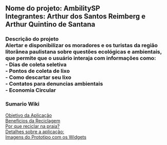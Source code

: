 <h2>Nome do projeto: AmbilitySP <br>
Integrantes: Arthur dos Santos Reimberg e Arthur Quintino de Santana</h2>

<h3>Descrição do projeto <br>
Alertar e disponibilizar os moradores e os turistas da região litorânea paulistana sobre questões ecológicas e ambientais, que permite que o usuário interaja com informações como: <br>
- Dias de coleta seletiva <br>
- Pontos de coleta de lixo <br>
- Como descartar seu lixo <br> 
- Contatos para denuncias ambientais <br>
- Economia Circular <br>
</h3>

<h3>Sumario Wiki</h3>

[Objetivo da Aplicação](https://github.com/ArthurQuintino/AmbilitySP/wiki/Proposta-de-Aplica%C3%A7%C3%A3o#objetivo-da-aplica%C3%A7%C3%A3o-)<br>
[Benefícios da Reciclagem](https://github.com/ArthurQuintino/AmbilitySP/wiki/Proposta-de-Aplica%C3%A7%C3%A3o#benef%C3%ADcios-da-reciclagem-)<br>
[Por que reciclar na praia?](https://github.com/ArthurQuintino/AmbilitySP/wiki/Proposta-de-Aplica%C3%A7%C3%A3o#por-que-reciclar-na-praia--)<br>
[Detalhes sobre a aplicação:](https://github.com/ArthurQuintino/AmbilitySP/wiki/Proposta-de-Aplica%C3%A7%C3%A3o#detalhes-sobre-a-aplica%C3%A7%C3%A3o-)<br>
[Imagens do Prototipo com os Widgets](https://github.com/ArthurQuintino/AmbilitySP/wiki/Widgets-e-as-paginas-de-nosso-projeto)<br>

